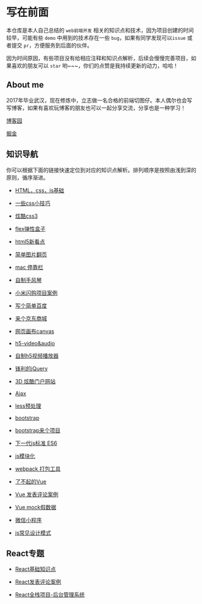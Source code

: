 # 写在前面

本仓库是本人自己总结的 `web前端开发` 相关的知识点和技术，因为项目创建的时间较早，可能有些 `demo` 中用到的技术存在一些 `bug`，如果有同学发现可以`issue` 或者提交  `pr`，方便服务到后面的伙伴。

因为时间原因，有些项目没有给相应注释和知识点解析，后续会慢慢完善项目，如果喜欢的朋友可以 `star` 哟~~~，你们的点赞是我持续更新的动力，哈哈！

## About me

2017年毕业武汉，现在修炼中，立志做一名合格的前端切图仔。本人偶尔也会写写博客，如果有喜欢玩博客的朋友也可以一起分享交流，分享也是一种学习！

<a href="https://www.cnblogs.com/dreamcc/">博客园</a>

<a href="https://juejin.im/user/5ca1d53451882543f252db97">掘金</a>

## 知识导航

你可以根据下面的链接快速定位到对应的知识点解析。排列顺序是按照由浅到深的原则，循序渐进。

* [HTML，css，js基础](https://github.com/pubdreamcc/web-study/tree/master/js%E5%92%8Ccss%E5%9F%BA%E7%A1%80%E7%BB%83%E4%B9%A0)

* [一些css小技巧](https://github.com/pubdreamcc/web-study/tree/master/js%E5%92%8Ccss%E5%9F%BA%E7%A1%80%E7%BB%83%E4%B9%A0/css%E5%AD%A6%E4%B9%A0%E4%BA%A4%E6%B5%81%E6%96%87%E6%A1%A3)

* [炫酷css3](https://github.com/pubdreamcc/web-study/tree/master/css3)

* [flex弹性盒子](https://github.com/pubdreamcc/web-study/tree/master/css3/flex%E5%B8%83%E5%B1%80)

* [html5新看点](https://github.com/pubdreamcc/web-study/tree/master/html5)

* [简单图片翻页](https://github.com/pubdreamcc/web-study/tree/master/js%E5%9B%BE%E7%89%87%E8%BD%AE%E6%92%AD%E7%BB%83%E4%B9%A0)

* [mac 停靠栏](https://github.com/pubdreamcc/web-study/blob/master/H5%E5%AE%9E%E6%88%98/mac%E5%81%9C%E9%9D%A0%E6%A0%8F.html)

* [自制手风琴](https://github.com/pubdreamcc/web-study/blob/master/%E4%BA%8C%E7%BA%A7%E8%8F%9C%E5%8D%95%E7%BB%83%E4%B9%A0/%E4%BA%8C%E7%BA%A7%E8%8F%9C%E5%8D%95.html)

* [小米闪购项目案例](https://github.com/pubdreamcc/web-study/tree/master/%E5%B0%8F%E7%B1%B3%E5%95%86%E5%9F%8E%E7%B4%A0%E6%9D%90)

* [写个简单百度](https://github.com/pubdreamcc/web-study/tree/master/%E7%99%BE%E5%BA%A6%E9%A6%96%E9%A1%B5%E9%A1%B9%E7%9B%AE%E6%A1%88%E4%BE%8B)

* [来个京东商城](https://github.com/pubdreamcc/web-study/tree/master/project-JD)

* [网页画布canvas](https://github.com/pubdreamcc/web-study/tree/master/html5/canvas)

* [h5-video&audio](https://github.com/pubdreamcc/web-study/tree/master/html5/audio%26video)

* [自制h5视频播放器](https://github.com/pubdreamcc/web-study/blob/master/html5/audio%26video/player.html)

* [锋利的jQuery](https://github.com/pubdreamcc/web-study/tree/master/jQuery)

* [3D 炫酷门户网站](https://github.com/pubdreamcc/web-study/tree/master/PC%E7%AB%AF%E8%90%A5%E9%94%80%E9%97%A8%E6%88%B7%E7%BD%91%E7%AB%99%E9%A1%B9%E7%9B%AE)

* [Ajax](https://github.com/pubdreamcc/web-study/tree/master/ajax)

* [less预处理](https://github.com/pubdreamcc/web-study/tree/master/less)

* [bootstrap](https://github.com/pubdreamcc/web-study/tree/master/bootstrap)

* [bootstrap来个项目](https://github.com/pubdreamcc/web-study/tree/master/bootstrap/college-pro)

* [下一代js标准 ES6](https://github.com/pubdreamcc/web-study/tree/master/ES6)

* [js模块化](https://github.com/pubdreamcc/web-study/tree/master/%E6%A8%A1%E5%9D%97%E5%8C%96)

* [webpack 打包工具](https://github.com/pubdreamcc/web-study/tree/master/webpack%E6%89%93%E5%8C%85%E5%B7%A5%E5%85%B7)

* [了不起的Vue](https://github.com/pubdreamcc/web-study/tree/master/Vue)

* [Vue 发表评论案例](https://github.com/pubdreamcc/web-study/tree/master/Vue%E9%A1%B9%E7%9B%AE%E5%AE%9E%E6%88%98/vueproject)

* [Vue mock假数据](https://github.com/pubdreamcc/web-study/tree/master/Vue/demo)

* [微信小程序](https://github.com/pubdreamcc/web-study/tree/master/Wechat-miniProgram)

* [js常见设计模式](https://github.com/pubdreamcc/web-study/blob/master/js%E5%B8%B8%E8%A7%81%E8%AE%BE%E8%AE%A1%E6%A8%A1%E5%BC%8F/js%E5%B8%B8%E8%A7%81%E8%AE%BE%E8%AE%A1%E6%A8%A1%E5%BC%8F.md)

## React专题

* [React基础知识点](https://github.com/pubdreamcc/web-study/tree/master/React%E4%B8%93%E9%A2%98/React%E5%9F%BA%E7%A1%80%E7%9F%A5%E8%AF%86)

* [React发表评论案例](https://github.com/pubdreamcc/comment-demo)

* [React全栈项目-后台管理系统](https://github.com/pubdreamcc/react-admin)

